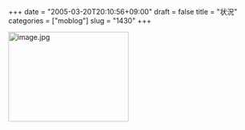 +++
date = "2005-03-20T20:10:56+09:00"
draft = false
title = "状況"
categories = ["moblog"]
slug = "1430"
+++

<img src="http://ieiriblog.jugem.cc/?image=4147" class="pict" width="240" height="180" alt="image.jpg" />
&nbsp;
